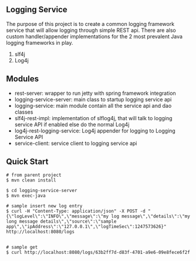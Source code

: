 Logging Service
---------------

The purpose of this project is to create a common logging framework service that will allow logging through simple REST api.
There are also custom handler/appender implementations for the 2 most prevalent Java logging frameworks in play.

1. slf4j
2.	Log4j

## Modules

*   rest-server: wrapper to run jetty with spring framework integration
*   logging-service-server: main class to startup logging service api
*   logging-service: main module contain all the service api and dao classes
*   slf4j-rest-impl: implementation of slflog4j, that will talk to logging service API if enabled else do the normal Log4j
*   log4j-rest-logging-service: Log4j appender for logging to Logging Service API
*   service-client: service client to logging service api


Quick Start
------------

    # from parent project
    $ mvn clean install

    $ cd logging-service-server
    $ mvn exec-java

    # sample insert new log entry
    $ curl -H "Content-Type: application/json" -X POST -d "{\"logLevel\":\"INFO\",\"message\":\"my log message\",\"details\":\"my long message details\",\"source\":\"sample app\",\"ipAddress\":\"127.0.0.1\",\"logTimeSec\":1247573626}" http://localhost:8080/logs


    # sample get
    $ curl http://localhost:8080/logs/63b2ff7d-d83f-4701-a9e6-09e8fece6f2f